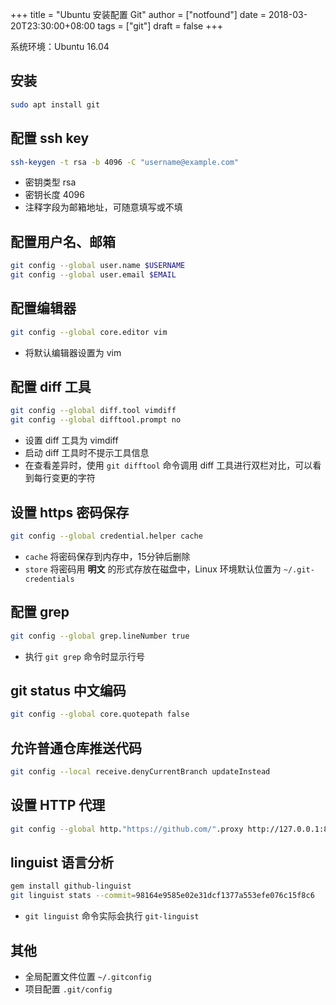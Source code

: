 +++
title = "Ubuntu 安装配置 Git"
author = ["notfound"]
date = 2018-03-20T23:30:00+08:00
tags = ["git"]
draft = false
+++

系统环境：Ubuntu 16.04

## 安装

```bash
sudo apt install git
```

## 配置 ssh key

```bash
ssh-keygen -t rsa -b 4096 -C "username@example.com"
```

- 密钥类型 rsa
- 密钥长度 4096
- 注释字段为邮箱地址，可随意填写或不填

## 配置用户名、邮箱

```bash
git config --global user.name $USERNAME
git config --global user.email $EMAIL
```

## 配置编辑器

```bash
git config --global core.editor vim
```

- 将默认编辑器设置为 vim

## 配置 diff 工具

```bash
git config --global diff.tool vimdiff
git config --global difftool.prompt no
```

- 设置 diff 工具为 vimdiff
- 启动 diff 工具时不提示工具信息
- 在查看差异时，使用 `git difftool` 命令调用 diff 工具进行双栏对比，可以看到每行变更的字符

## 设置 https 密码保存

```bash
git config --global credential.helper cache
```

- `cache` 将密码保存到内存中，15分钟后删除
- `store` 将密码用 **明文** 的形式存放在磁盘中，Linux 环境默认位置为 `~/.git-credentials`


## 配置 grep

```bash
git config --global grep.lineNumber true
```

- 执行 `git grep` 命令时显示行号

## git status 中文编码

```bash
git config --global core.quotepath false
```

## 允许普通仓库推送代码

```bash
git config --local receive.denyCurrentBranch updateInstead
```

## 设置 HTTP 代理

```bash
git config --global http."https://github.com/".proxy http://127.0.0.1:8118
```

## linguist 语言分析

```bash
gem install github-linguist
git linguist stats --commit=98164e9585e02e31dcf1377a553efe076c15f8c6
```
- `git linguist` 命令实际会执行 `git-linguist`

## 其他

- 全局配置文件位置 `~/.gitconfig`
- 项目配置 `.git/config`
